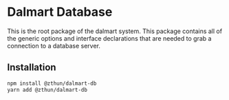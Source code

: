 # Dalmart Database

This is the root package of the dalmart system. This package contains all of the generic options and interface
declarations that are needed to grab a connection to a database server.

## Installation

```sh
npm install @zthun/dalmart-db
yarn add @zthun/dalmart-db
```

